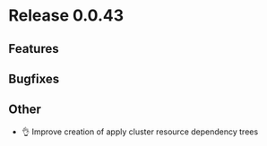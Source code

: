 # Release 0.0.43

## Features

## Bugfixes

## Other
- 👌 Improve creation of apply cluster resource dependency trees
